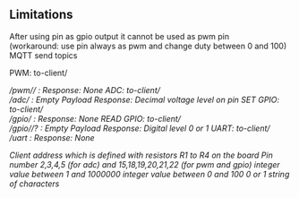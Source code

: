 ## Limitations
After using pin as gpio output it cannot be used as pwm pin  
(workaround: use pin always as pwm and change duty between 0 and 100)
MQTT send topics

PWM: 
to-client/<ADDRESS>/pwm/<PIN>/<FREQUENCY> : <DUTYCYCLE>
Response: None
ADC: 
to-client/<ADDRESS>/adc/<PIN> : Empty Payload
Response: Decimal voltage level on pin
SET GPIO: 
to-client/<ADDRESS>/gpio/<PIN> : <STATUS>
Response: None
READ GPIO: 
to-client/<ADDRESS>/gpio/<PIN>/? : Empty Payload
Response: Digital level 0 or 1
UART: 
to-client/<ADDRESS>/uart : <DATA>
Response: None


<ADDRESS> Client address which is defined with resistors R1 to R4 on the board
<PIN> Pin number 2,3,4,5 (for adc) and 15,18,19,20,21,22 (for pwm and gpio)
<FREQUENCY> integer value between 1 and 1000000
<DUTYCYCLE> integer value between 0 and 100
<STATUS> 0 or 1
<DATA> string of characters

